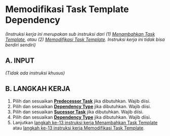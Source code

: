 # Memodifikasi Task Template Dependency

*(Instruksi kerja ini merupakan sub instruksi dari (1) [Menambahkan Task Template](./menambah-task-template.md), atau (2) [Memodifikasi Task Template](./memodifikasi-task-template.md). Instruksi kerja ini tidak bisa berdiri sendiri)*

## A. INPUT

*(Tidak ada instruksi khusus)*

## B. LANGKAH KERJA

1. Pilih dan sesuaikan **[Predecessor Task](./penjelasan.md#field-predecessor-task-id)** jika dibutuhkan. Wajib diisi.
2. Pilih dan sesuaikan **[Dependency Type](./penjelasan.md#field-dependency-Type)** jika dibutuhkan. Wajib diisi.
3. Pilih dan sesuaikan **[Sucessor Task](./penjelasan.md#field-sucessor-task-id)** jika dibutuhkan. Wajib diisi.
4. Pilih dan sesuaikan **[Dependency Type](./penjelasan.md#field-dependency-Type)** jika dibutuhkan. Wajib diisi.
5. Lanjutkan [langkah ke-13 instruksi kerja Menambahkan Task Template](./menambah-task-template.md) atau [langkah ke-13 instruksi kerja Memodifikasi Task Template](./memodifikasi-task-template.md).
